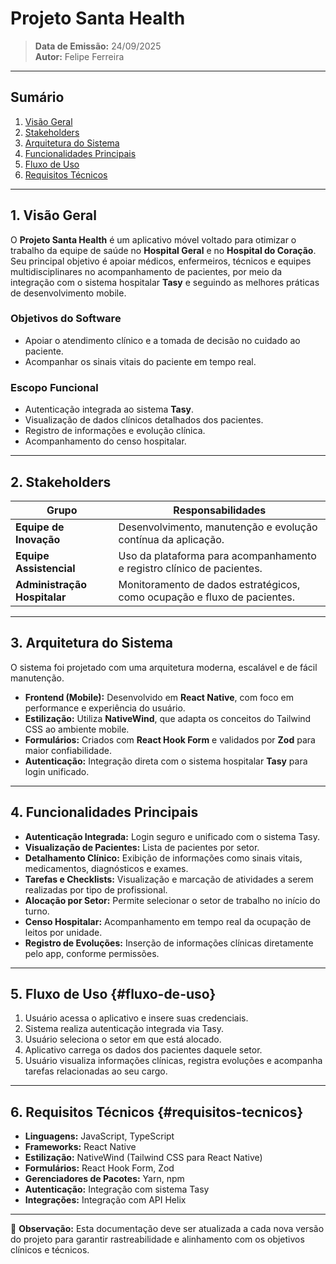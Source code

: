# Projeto Santa Health

> **Data de Emissão:** 24/09/2025  
> **Autor:** Felipe Ferreira

---

## Sumário
1. [Visão Geral](#1-visão-geral)  
2. [Stakeholders](#2-stakeholders)  
3. [Arquitetura do Sistema](#3-arquitetura-do-sistema)  
4. [Funcionalidades Principais](#4-funcionalidades-principais)  
5. [Fluxo de Uso](#5-fluxo-de-uso)  
6. [Requisitos Técnicos](#6-requisitos-técnicos)

---

## 1. Visão Geral
O **Projeto Santa Health** é um aplicativo móvel voltado para otimizar o trabalho da equipe de saúde no **Hospital Geral** e no **Hospital do Coração**. Seu principal objetivo é apoiar médicos, enfermeiros, técnicos e equipes multidisciplinares no acompanhamento de pacientes, por meio da integração com o sistema hospitalar **Tasy** e seguindo as melhores práticas de desenvolvimento mobile.

### Objetivos do Software
- Apoiar o atendimento clínico e a tomada de decisão no cuidado ao paciente.
- Acompanhar os sinais vitais do paciente em tempo real.

### Escopo Funcional
- Autenticação integrada ao sistema **Tasy**.  
- Visualização de dados clínicos detalhados dos pacientes.  
- Registro de informações e evolução clínica.  
- Acompanhamento do censo hospitalar.  

---

## 2. Stakeholders

| Grupo                        | Responsabilidades                                                                 |
|------------------------------|-----------------------------------------------------------------------------------|
| **Equipe de Inovação**       | Desenvolvimento, manutenção e evolução contínua da aplicação.                     |
| **Equipe Assistencial**      | Uso da plataforma para acompanhamento e registro clínico de pacientes.            |
| **Administração Hospitalar** | Monitoramento de dados estratégicos, como ocupação e fluxo de pacientes.          |

---

## 3. Arquitetura do Sistema
O sistema foi projetado com uma arquitetura moderna, escalável e de fácil manutenção.

- **Frontend (Mobile):** Desenvolvido em **React Native**, com foco em performance e experiência do usuário.  
- **Estilização:** Utiliza **NativeWind**, que adapta os conceitos do Tailwind CSS ao ambiente mobile.  
- **Formulários:** Criados com **React Hook Form** e validados por **Zod** para maior confiabilidade.  
- **Autenticação:** Integração direta com o sistema hospitalar **Tasy** para login unificado.  

---

## 4. Funcionalidades Principais
- **Autenticação Integrada:** Login seguro e unificado com o sistema Tasy.  
- **Visualização de Pacientes:** Lista de pacientes por setor.  
- **Detalhamento Clínico:** Exibição de informações como sinais vitais, medicamentos, diagnósticos e exames.  
- **Tarefas e Checklists:** Visualização e marcação de atividades a serem realizadas por tipo de profissional.  
- **Alocação por Setor:** Permite selecionar o setor de trabalho no início do turno.  
- **Censo Hospitalar:** Acompanhamento em tempo real da ocupação de leitos por unidade.  
- **Registro de Evoluções:** Inserção de informações clínicas diretamente pelo app, conforme permissões.  

---

## 5. Fluxo de Uso {#fluxo-de-uso}
1. Usuário acessa o aplicativo e insere suas credenciais.
2. Sistema realiza autenticação integrada via Tasy.
3. Usuário seleciona o setor em que está alocado.
4. Aplicativo carrega os dados dos pacientes daquele setor.
5. Usuário visualiza informações clínicas, registra evoluções e acompanha tarefas relacionadas ao seu cargo.

---

## 6. Requisitos Técnicos {#requisitos-tecnicos}
- **Linguagens:** JavaScript, TypeScript  
- **Frameworks:** React Native  
- **Estilização:** NativeWind (Tailwind CSS para React Native)  
- **Formulários:** React Hook Form, Zod  
- **Gerenciadores de Pacotes:** Yarn, npm  
- **Autenticação:** Integração com sistema Tasy   
- **Integrações:** Integração com API Helix

---
📌 **Observação:** Esta documentação deve ser atualizada a cada nova versão do projeto para garantir rastreabilidade e alinhamento com os objetivos clínicos e técnicos.